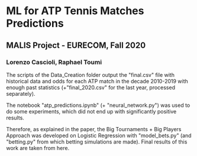 # ML for ATP Tennis Matches Predictions
## MALIS Project - EURECOM, Fall 2020
### Lorenzo Cascioli, Raphael Toumi

The scripts of the Data_Creation folder output the "final.csv" file with historical data and odds for each ATP match in the decade 2010-2019 with enough past statistics (+"final_2020.csv" for the last year, processed separately).

The notebook "atp_predictions.ipynb" (+ "neural_network.py") was used to do some experiments, which did not end up with significantly positive results.

Therefore, as explained in the paper, the Big Tournaments + Big Players Approach was developed on Logistic Regression with "model_bets.py" (and "betting.py" from which betting simulations are made). Final results of this work are taken from here.



  


